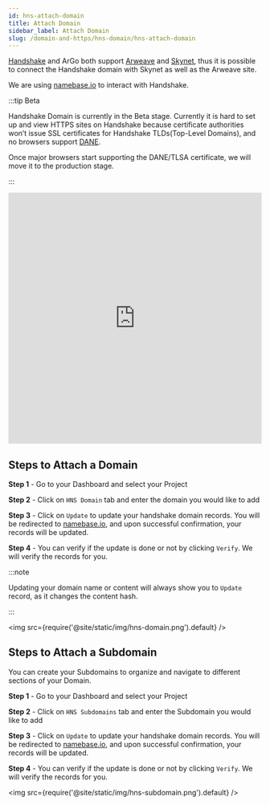 ```yaml
---
id: hns-attach-domain
title: Attach Domain
sidebar_label: Attach Domain
slug: /domain-and-https/hns-domain/hns-attach-domain
---
```


[Handshake](https://handshake.org/) and ArGo both support [Arweave](https://www.arweave.org/) and [Skynet](https://siasky.net/), thus it is possible to connect the Handshake domain with Skynet as well as the Arweave site.

We are using [namebase.io](https://www.namebase.io/) to interact with Handshake.

:::tip Beta

Handshake Domain is currently in the Beta stage. Currently it is hard to set up and view HTTPS sites on Handshake because certificate authorities won’t issue SSL certificates for Handshake TLDs(Top-Level Domains), and no browsers support [DANE](https://en.wikipedia.org/wiki/DNS-based_Authentication_of_Named_Entities).

Once major browsers start supporting the DANE/TLSA certificate, we will move it to the production stage.

:::

<iframe src="https://www.youtube.com/embed/Bbm0Yal86WI" width="100%" height="500" frameborder="0" allow="autoplay; fullscreen; picture-in-picture" allowfullscreen></iframe>

## Steps to Attach a Domain

**Step 1** - Go to your Dashboard and select your Project

**Step 2** - Click on `HNS Domain` tab and enter the domain you would like to add

**Step 3** - Click on `Update` to update your handshake domain records. You will be redirected to [namebase.io](https://www.namebase.io/), and upon successful confirmation, your records will be updated.

**Step 4** - You can verify if the update is done or not by clicking `Verify`. We will verify the records for you.

:::note

Updating your domain name or content will always show you to `Update` record, as it changes the content hash.

:::

<img src={require('@site/static/img/hns-domain.png').default} />

## Steps to Attach a Subdomain

You can create your Subdomains to organize and navigate to different sections of your Domain.

**Step 1** - Go to your Dashboard and select your Project

**Step 2** - Click on `HNS Subdomains` tab and enter the Subdomain you would like to add

**Step 3** - Click on `Update` to update your handshake domain records. You will be redirected to [namebase.io](https://www.namebase.io/), and upon successful confirmation, your records will be updated.

**Step 4** - You can verify if the update is done or not by clicking `Verify`. We will verify the records for you.

<img src={require('@site/static/img/hns-subdomain.png').default} />